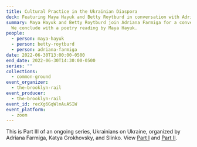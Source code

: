 ```yaml
---
title: Cultural Practice in the Ukrainian Diaspora
deck: Featuring Maya Hayuk and Betty Roytburd in conversation with Adriana Farmiga.
summary: Maya Hayuk and Betty Roytburd join Adriana Farmiga for a conversation.
  We conclude with a poetry reading by Maya Hayuk.
people:
  - person: maya-hayuk
  - person: betty-roytburd
  - person: adriana-farmiga
date: 2022-06-30T13:00:00-0500
end_date: 2022-06-30T14:30:00-0500
series: ""
collections:
  - common-ground
event_organizer:
  - the-brooklyn-rail
event_producer:
  - the-brooklyn-rail
event_id: recXg6GqWlnAuASIW
event_platform:
  - zoom
---
```

This is Part III of an ongoing series, Ukrainians on Ukraine, organized by Adriana Farmiga, Katya Grokhovsky, and Slinko. View [Part I](https://brooklynrail.org/events/2022/05/26/ukrainians-on-ukraine-part-ii/) and [Part II](https://brooklynrail.org/events/2022/04/28/ukrainians-on-ukraine/).